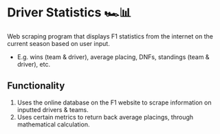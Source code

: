# Driver Statistics 🏎️📊

Web scraping program that displays F1 statistics from the internet on the current season based on user input.

- E.g. wins (team & driver), average placing, DNFs, standings (team & driver), etc.

## Functionality

1. Uses the online database on the F1 website to scrape information on inputted drivers & teams.
2. Uses certain metrics to return back average placings, through mathematical calculation.

